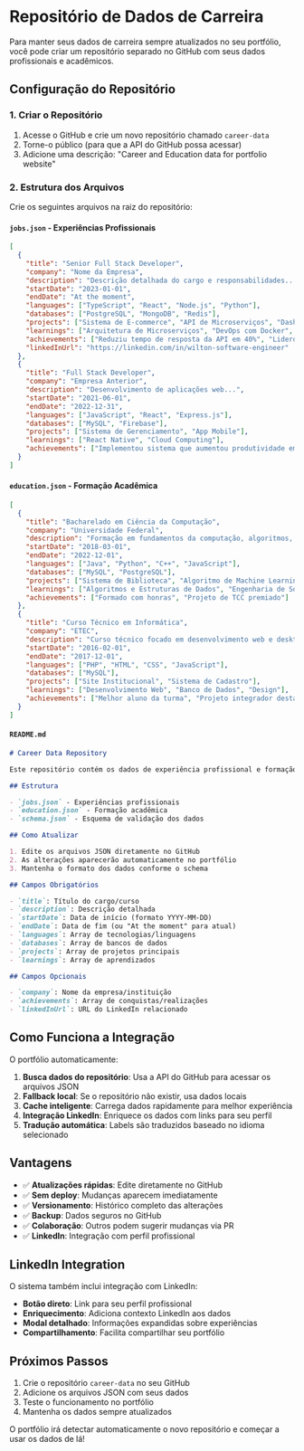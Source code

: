 # Repositório de Dados de Carreira

Para manter seus dados de carreira sempre atualizados no seu portfólio, você pode criar um repositório separado no GitHub com seus dados profissionais e acadêmicos.

## Configuração do Repositório

### 1. Criar o Repositório

1. Acesse o GitHub e crie um novo repositório chamado `career-data`
2. Torne-o público (para que a API do GitHub possa acessar)
3. Adicione uma descrição: "Career and Education data for portfolio website"

### 2. Estrutura dos Arquivos

Crie os seguintes arquivos na raiz do repositório:

#### `jobs.json` - Experiências Profissionais
```json
[
  {
    "title": "Senior Full Stack Developer",
    "company": "Nome da Empresa",
    "description": "Descrição detalhada do cargo e responsabilidades...",
    "startDate": "2023-01-01",
    "endDate": "At the moment",
    "languages": ["TypeScript", "React", "Node.js", "Python"],
    "databases": ["PostgreSQL", "MongoDB", "Redis"],
    "projects": ["Sistema de E-commerce", "API de Microserviços", "Dashboard Analítico"],
    "learnings": ["Arquitetura de Microserviços", "DevOps com Docker", "Metodologias Ágeis"],
    "achievements": ["Reduziu tempo de resposta da API em 40%", "Liderou equipe de 5 desenvolvedores"],
    "linkedInUrl": "https://linkedin.com/in/wilton-software-engineer"
  },
  {
    "title": "Full Stack Developer",
    "company": "Empresa Anterior",
    "description": "Desenvolvimento de aplicações web...",
    "startDate": "2021-06-01",
    "endDate": "2022-12-31",
    "languages": ["JavaScript", "React", "Express.js"],
    "databases": ["MySQL", "Firebase"],
    "projects": ["Sistema de Gerenciamento", "App Mobile"],
    "learnings": ["React Native", "Cloud Computing"],
    "achievements": ["Implementou sistema que aumentou produtividade em 25%"]
  }
]
```

#### `education.json` - Formação Acadêmica
```json
[
  {
    "title": "Bacharelado em Ciência da Computação",
    "company": "Universidade Federal",
    "description": "Formação em fundamentos da computação, algoritmos, estruturas de dados...",
    "startDate": "2018-03-01",
    "endDate": "2022-12-01",
    "languages": ["Java", "Python", "C++", "JavaScript"],
    "databases": ["MySQL", "PostgreSQL"],
    "projects": ["Sistema de Biblioteca", "Algoritmo de Machine Learning", "App de Gerenciamento Acadêmico"],
    "learnings": ["Algoritmos e Estruturas de Dados", "Engenharia de Software", "Inteligência Artificial"],
    "achievements": ["Formado com honras", "Projeto de TCC premiado"]
  },
  {
    "title": "Curso Técnico em Informática",
    "company": "ETEC",
    "description": "Curso técnico focado em desenvolvimento web e desktop...",
    "startDate": "2016-02-01",
    "endDate": "2017-12-01",
    "languages": ["PHP", "HTML", "CSS", "JavaScript"],
    "databases": ["MySQL"],
    "projects": ["Site Institucional", "Sistema de Cadastro"],
    "learnings": ["Desenvolvimento Web", "Banco de Dados", "Design"],
    "achievements": ["Melhor aluno da turma", "Projeto integrador destaque"]
  }
]
```

#### `README.md`
```markdown
# Career Data Repository

Este repositório contém os dados de experiência profissional e formação acadêmica para o site de portfólio.

## Estrutura

- `jobs.json` - Experiências profissionais
- `education.json` - Formação acadêmica
- `schema.json` - Esquema de validação dos dados

## Como Atualizar

1. Edite os arquivos JSON diretamente no GitHub
2. As alterações aparecerão automaticamente no portfólio
3. Mantenha o formato dos dados conforme o schema

## Campos Obrigatórios

- `title`: Título do cargo/curso
- `description`: Descrição detalhada
- `startDate`: Data de início (formato YYYY-MM-DD)
- `endDate`: Data de fim (ou "At the moment" para atual)
- `languages`: Array de tecnologias/linguagens
- `databases`: Array de bancos de dados
- `projects`: Array de projetos principais
- `learnings`: Array de aprendizados

## Campos Opcionais

- `company`: Nome da empresa/instituição
- `achievements`: Array de conquistas/realizações
- `linkedInUrl`: URL do LinkedIn relacionado
```

## Como Funciona a Integração

O portfólio automaticamente:

1. **Busca dados do repositório**: Usa a API do GitHub para acessar os arquivos JSON
2. **Fallback local**: Se o repositório não existir, usa dados locais
3. **Cache inteligente**: Carrega dados rapidamente para melhor experiência
4. **Integração LinkedIn**: Enriquece os dados com links para seu perfil
5. **Tradução automática**: Labels são traduzidos baseado no idioma selecionado

## Vantagens

- ✅ **Atualizações rápidas**: Edite diretamente no GitHub
- ✅ **Sem deploy**: Mudanças aparecem imediatamente
- ✅ **Versionamento**: Histórico completo das alterações
- ✅ **Backup**: Dados seguros no GitHub
- ✅ **Colaboração**: Outros podem sugerir mudanças via PR
- ✅ **LinkedIn**: Integração com perfil profissional

## LinkedIn Integration

O sistema também inclui integração com LinkedIn:

- **Botão direto**: Link para seu perfil profissional
- **Enriquecimento**: Adiciona contexto LinkedIn aos dados
- **Modal detalhado**: Informações expandidas sobre experiências
- **Compartilhamento**: Facilita compartilhar seu portfólio

## Próximos Passos

1. Crie o repositório `career-data` no seu GitHub
2. Adicione os arquivos JSON com seus dados
3. Teste o funcionamento no portfólio
4. Mantenha os dados sempre atualizados

O portfólio irá detectar automaticamente o novo repositório e começar a usar os dados de lá!
